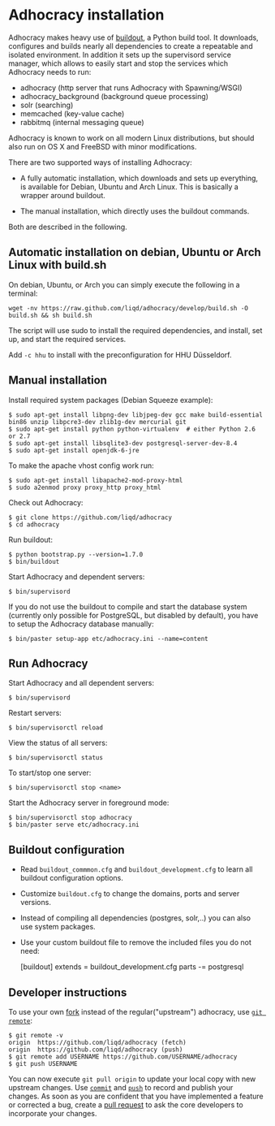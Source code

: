 Adhocracy installation
======================

Adhocracy makes heavy use of [buildout](https://pypi.python.org/pypi/zc.buildout),
a Python build tool. It downloads, configures and builds nearly all
dependencies to create a repeatable and isolated environment. In addition it
sets up the supervisord service manager, which allows to easily start and stop
the services which Adhocracy needs to run:

* adhocracy (http server that runs Adhocracy with Spawning/WSGI)
* adhocracy_background (background queue processing)
* solr (searching)
* memcached (key-value cache)
* rabbitmq (internal messaging queue)

Adhocracy is known to work on all modern Linux distributions, but should also
run on OS X and FreeBSD with minor modifications.


There are two supported ways of installing Adhocracy:

* A fully automatic installation, which downloads and sets up everything, is
available for Debian, Ubuntu and Arch Linux. This is basically a wrapper around
buildout.

* The manual installation, which directly uses the buildout commands.

Both are described in the following.


Automatic installation on debian, Ubuntu or Arch Linux with build.sh
--------------------------------------------------------------------

On debian, Ubuntu, or Arch you can simply execute the following in a terminal:

    wget -nv https://raw.github.com/liqd/adhocracy/develop/build.sh -O build.sh && sh build.sh

The script will use sudo to install the required dependencies, and install, set up, and start the required services.

Add `-c hhu` to install with the preconfiguration for HHU Düsseldorf.


Manual installation
-------------------

Install required system packages (Debian Squeeze example):

    $ sudo apt-get install libpng-dev libjpeg-dev gcc make build-essential bin86 unzip libpcre3-dev zlib1g-dev mercurial git
    $ sudo apt-get install python python-virtualenv  # either Python 2.6 or 2.7
    $ sudo apt-get install libsqlite3-dev postgresql-server-dev-8.4
    $ sudo apt-get install openjdk-6-jre

To make the apache vhost config work run:

    $ sudo apt-get install libapache2-mod-proxy-html
    $ sudo a2enmod proxy proxy_http proxy_html

Check out Adhocracy:

    $ git clone https://github.com/liqd/adhocracy
    $ cd adhocracy

Run buildout:

    $ python bootstrap.py --version=1.7.0
    $ bin/buildout

Start Adhocracy and dependent servers:

    $ bin/supervisord

If you do not use the buildout to compile and start the database system
(currently only possible for PostgreSQL, but disabled by default), you have to
setup the Adhocracy database manually:

    $ bin/paster setup-app etc/adhocracy.ini --name=content


Run Adhocracy
-------------

Start Adhocracy and all dependent servers:

    $ bin/supervisord

Restart servers:

    $ bin/supervisorctl reload

View the status of all servers:

    $ bin/supervisorctl status

To start/stop one server:

    $ bin/supervisorctl stop <name>

Start the Adhocracy server in foreground mode:

    $ bin/supervisorctl stop adhocracy
    $ bin/paster serve etc/adhocracy.ini


Buildout configuration
----------------------

* Read `buildout_commmon.cfg` and `buildout_development.cfg` to learn all
buildout configuration options.
* Customize `buildout.cfg` to change the domains, ports and server versions.
* Instead of compiling all dependencies (postgres, solr,..) you can also use
system packages.
* Use your custom buildout file to remove the included files you do not need:

    [buildout]
    extends = buildout_development.cfg
    parts -=
        postgresql


Developer instructions
----------------------

To use your own [fork](https://help.github.com/articles/fork-a-repo) instead of the regular("upstream") adhocracy, use [`git remote`](http://www.kernel.org/pub/software/scm/git/docs/git-remote.html):

    $ git remote -v
    origin  https://github.com/liqd/adhocracy (fetch)
    origin  https://github.com/liqd/adhocracy (push)
    $ git remote add USERNAME https://github.com/USERNAME/adhocracy
    $ git push USERNAME

You can now execute `git pull origin` to update your local copy with new upstream changes. Use [`commit`](http://www.kernel.org/pub/software/scm/git/docs/git-commit.html) and [`push`](http://www.kernel.org/pub/software/scm/git/docs/git-push.html) to record and publish your changes.  As soon as you are confident that you have implemented a feature or corrected a bug, create a [pull request](https://help.github.com/articles/using-pull-requests) to ask the core developers to incorporate your changes.
